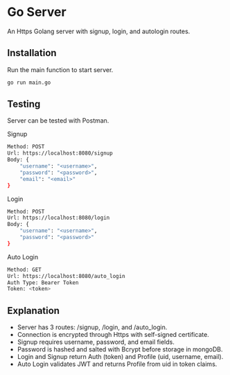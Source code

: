 # Go Server

An Https Golang server with signup, login, and autologin routes.

## Installation

Run the main function to start server.

```bash
go run main.go
```

## Testing

Server can be tested with Postman.

Signup
```bash
Method: POST
Url: https://localhost:8080/signup
Body: {
    "username": "<username>",
    "password": "<password>",
    "email": "<email>"
}
```
Login
```bash
Method: POST
Url: https://localhost:8080/login
Body: {
    "username": "<username>",
    "password": "<password>"
}
```

Auto Login
```bash
Method: GET
Url: https://localhost:8080/auto_login
Auth Type: Bearer Token
Token: <token>
```

## Explanation

* Server has 3 routes: /signup, /login, and /auto_login.
* Connection is encrypted through Https with self-signed certificate.
* Signup requires username, password, and email fields.
* Password is hashed and salted with Bcrypt before storage in mongoDB.
* Login and Signup return Auth (token) and Profile (uid, username, email).
* Auto Login validates JWT and returns Profile from uid in token claims. 
